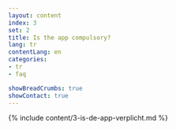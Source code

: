 ```yaml
---
layout: content
index: 3
set: 2
title: Is the app compulsory?
lang: tr
contentLang: en
categories:
- tr
- faq

showBreadCrumbs: true
showContact: true
---
```

{% include content/3-is-de-app-verplicht.md %}
